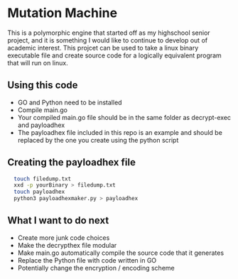 # Mutation Machine

This is a polymorphic engine that started off as my highschool senior project, and it is something I would like to continue to develop out of academic interest. This projcet can be used to take a linux binary executable file and create source code for a logically equivalent program that will run on linux.
## Using this code

- GO and Python need to be installed
- Compile main.go
- Your compiled main.go file should be in the same folder as decrypt-exec and payloadhex
- The payloadhex file included in this repo is an example and should be replaced by the one you create using the python script


## Creating the payloadhex file
```bash
  touch filedump.txt
  xxd -p yourBinary > filedump.txt
  touch payloadhex
  python3 payloadhexmaker.py > payloadhex
```


## What I want to do next

- Create more junk code choices
- Make the decrypthex file modular
- Make main.go automatically compile the source code that it generates 
- Replace the Python file with code written in GO
- Potentially change the encryption / encoding scheme
